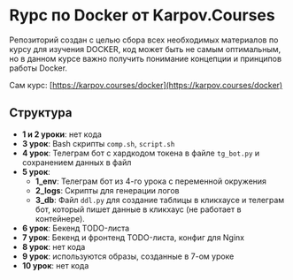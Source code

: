 # Rурс по Docker от Karpov.Courses

Репозиторий создан с целью сбора всех необходимых материалов по курсу для изучения DOCKER, код может быть не самым оптимальным, но в данном курсе важно получить понимание концепции и принципов работы Docker.

Сам курс: [https://karpov.courses/docker](https://karpov.courses/docker)

## Структура

- **1 и 2 уроки**: нет кода
- **3 урок**: Bash скрипты `comp.sh`, `script.sh`
- **4 урок**: Телеграм бот с хардкодом токена в файле `tg_bot.py` и сохранением данных в файл
- **5 урок**:
    - **1_env**: Телеграм бот из 4-го урока с переменной окружения
    - **2_logs**: Скрипты для генерации логов
    - **3_db**: Файл `ddl.py` для создание таблицы в кликхаусе и телеграм бот, который пишет данные в кликхаус (не
      работает в контейнере).
- **6 урок**: Бекенд TODO-листа
- **7 урок**: Бекенд и фронтенд TODO-листа, конфиг для Nginx
- **8 урок**: нет кода
- **9 урок**: используются образы, созданные в 7-ом уроке
- **10 урок**: нет кода
